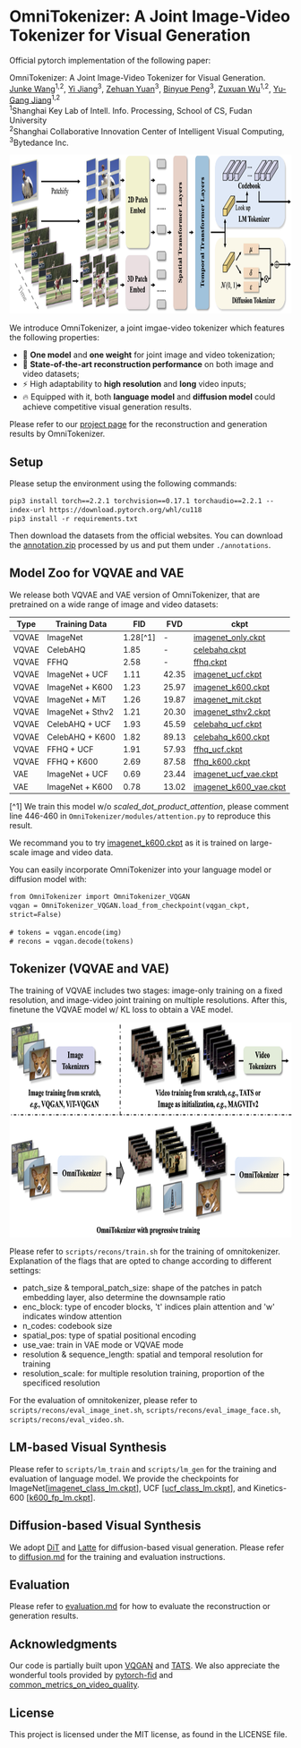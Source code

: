 # OmniTokenizer: A Joint Image-Video Tokenizer for Visual Generation

Official pytorch implementation of the following paper:
<p align="left">
OmniTokenizer: A Joint Image-Video Tokenizer for Visual Generation. 
<br>
<a href="https://www.wangjunke.info/">Junke Wang</a><sup>1,2</sup>, <a href="https://enjoyyi.github.io/">Yi Jiang</a><sup>3</sup>, <a href="https://shallowyuan.github.io/">Zehuan Yuan</a><sup>3</sup>, <a href="./">Binyue Peng</a><sup>3</sup>, <a href="https://zxwu.azurewebsites.net/">Zuxuan Wu</a><sup>1,2</sup>, <a href="https://fvl.fudan.edu.cn/">Yu-Gang Jiang</a><sup>1,2</sup>
<br>
<sup>1</sup>Shanghai Key Lab of Intell. Info. Processing, School of CS, Fudan University <br>
<sup>2</sup>Shanghai Collaborative Innovation Center of Intelligent Visual Computing, <sup>3</sup>Bytedance Inc.
</p>

<p align="left">
    <img src=assets/network.png width="852" height="284" />
</p>


We introduce OmniTokenizer, a joint imgae-video tokenizer which features the following properties:
- 🚀 **One model** and **one weight** for joint image and video tokenization;
- 🥇 **State-of-the-art reconstruction performance** on both image and video datasets;
- ⚡ High adaptability to **high resolution** and **long** video inputs;
- 🔥 Equipped with it, both **language model** and **diffusion model** could achieve competitive visual generation results.

Please refer to our [project page](https://www.wangjunke.info/OmniTokenizer/) for the reconstruction and generation results by OmniTokenizer.

## Setup

Please setup the environment using the following commands:

```
pip3 install torch==2.2.1 torchvision==0.17.1 torchaudio==2.2.1 --index-url https://download.pytorch.org/whl/cu118
pip3 install -r requirements.txt
```

Then download the datasets from the official websites. You can download the [annotation.zip](https://huggingface.co/Daniel0724/OmniTokenizer/resolve/main/annotations.zip) processed by us and put them under ```./annotations```.

## Model Zoo for VQVAE and VAE

We release both VQVAE and VAE version of OmniTokenizer, that are pretrained on a wide range of image and video datasets:

 |  Type | Training Data  | FID | FVD | ckpt | 
 | ---------- | ---------- | ---------- | ----------- | ----------- | 
 | VQVAE | ImageNet | 1.28[^1] | - | [imagenet_only.ckpt](https://huggingface.co/Daniel0724/OmniTokenizer/resolve/main/imagenet_only.ckpt) |
 | VQVAE | CelebAHQ | 1.85 | - | [celebahq.ckpt](https://huggingface.co/Daniel0724/OmniTokenizer/resolve/main/celebahq.ckpt) | 
 | VQVAE | FFHQ |2.58 | - | [ffhq.ckpt](https://huggingface.co/Daniel0724/OmniTokenizer/resolve/main/ffhq.ckpt) | 
 | VQVAE | ImageNet + UCF | 1.11 | 42.35 | [imagenet_ucf.ckpt](https://huggingface.co/Daniel0724/OmniTokenizer/resolve/main/imagenet_ucf.ckpt) | 
 | VQVAE | ImageNet + K600 | 1.23 | 25.97 | [imagenet_k600.ckpt](https://huggingface.co/Daniel0724/OmniTokenizer/resolve/main/imagenet_k600.ckpt) | 
 | VQVAE | ImageNet + MiT | 1.26 | 19.87 | [imagenet_mit.ckpt](https://huggingface.co/Daniel0724/OmniTokenizer/resolve/main/imagenet_mit.ckpt) | 
 | VQVAE | ImageNet + Sthv2 | 1.21 | 20.30 | [imagenet_sthv2.ckpt](https://huggingface.co/Daniel0724/OmniTokenizer/resolve/main/imagenet_sthv2.ckpt) | 
 | VQVAE | CelebAHQ + UCF | 1.93 | 45.59 | [celebahq_ucf.ckpt](https://huggingface.co/Daniel0724/OmniTokenizer/resolve/main/celebahq_ucf.ckpt) | 
 | VQVAE | CelebAHQ + K600 | 1.82 | 89.13 | [celebahq_k600.ckpt](https://huggingface.co/Daniel0724/OmniTokenizer/resolve/main/celebahq_k600.ckpt) | 
 | VQVAE | FFHQ + UCF | 1.91 | 57.93 | [ffhq_ucf.ckpt](https://huggingface.co/Daniel0724/OmniTokenizer/resolve/main/ffhq_ucf.ckpt) | 
 | VQVAE | FFHQ + K600 | 2.69 | 87.58 | [ffhq_k600.ckpt](https://huggingface.co/Daniel0724/OmniTokenizer/resolve/main/ffhq_k600.ckpt) | 
 | VAE | ImageNet + UCF | 0.69 | 23.44 | [imagenet_ucf_vae.ckpt](https://huggingface.co/Daniel0724/OmniTokenizer/resolve/main/imagenet_ucf_vae.ckpt) | 
 | VAE | ImageNet + K600 | 0.78 | 13.02 | [imagenet_k600_vae.ckpt](https://huggingface.co/Daniel0724/OmniTokenizer/resolve/main/imagenet_k600_vae.ckpt) |

[^1] We train this model w/o *scaled_dot_product_attention*, please comment line 446-460 in ```OmniTokenizer/modules/attention.py``` to reproduce this result.


We recommand you to try [imagenet_k600.ckpt](https://huggingface.co/Daniel0724/OmniTokenizer/resolve/main/imagenet_k600.ckpt) as it is trained on large-scale image and video data. 

You can easily incorporate OmniTokenizer into your language model or diffusion model with:
```
from OmniTokenizer import OmniTokenizer_VQGAN
vqgan = OmniTokenizer_VQGAN.load_from_checkpoint(vqgan_ckpt, strict=False)

# tokens = vqgan.encode(img)
# recons = vqgan.decode(tokens)

```

## Tokenizer (VQVAE and VAE)

The training of VQVAE includes two stages: image-only training on a fixed resolution, and image-video joint training on multiple resolutions. After this, finetune the VQVAE model w/ KL loss to obtain a VAE model.

<p align="left">
    <img src=assets/training.png width="852" height="384" />
</p>

Please refer to ```scripts/recons/train.sh``` for the training of omnitokenizer. Explanation of the flags that are opted to change according to different settings:

- patch_size & temporal_patch_size: shape of the patches in patch embedding layer, also determine the downsample ratio
- enc_block: type of encoder blocks, 't' indices plain attention and 'w' indicates window attention
- n_codes: codebook size
- spatial_pos: type of spatial positional encoding
- use_vae: train in VAE mode or VQVAE mode
- resolution & sequence_length: spatial and temporal resolution for training
- resolution_scale: for multiple resolution training, proportion of the specificed resolution

For the evaluation of omnitokenizer, please refer to ```scripts/recons/eval_image_inet.sh```, ```scripts/recons/eval_image_face.sh```, ```scripts/recons/eval_video.sh```.


## LM-based Visual Synthesis

Please refer to ```scripts/lm_train``` and ```scripts/lm_gen``` for the training and evaluation of language model. We provide the checkpoints for ImageNet[[imagenet_class_lm.ckpt](https://huggingface.co/Daniel0724/OmniTokenizer/resolve/main/imagenet_class_lm.ckpt)], UCF [[ucf_class_lm.ckpt](https://huggingface.co/Daniel0724/OmniTokenizer/resolve/main/ucf_class_lm.ckpt)], and Kinetics-600 [[k600_fp_lm.ckpt](https://huggingface.co/Daniel0724/OmniTokenizer/resolve/main/k600_fp_lm.ckpt)]. 

## Diffusion-based Visual Synthesis

We adopt [DiT](https://github.com/facebookresearch/DiT?tab=readme-ov-file) and [Latte](https://github.com/Vchitect/Latte) for diffusion-based visual generation. Please refer to [diffusion.md](Diffusion/README.md) for the training and evaluation instructions.

## Evaluation

Please refer to [evaluation.md](evaluation/README.md) for how to evaluate the reconstruction or generation results.

## Acknowledgments
Our code is partially built upon [VQGAN](https://github.com/CompVis/taming-transformers) and
[TATS](https://github.com/songweige/TATS). We also appreciate the wonderful tools provided by [pytorch-fid](https://github.com/mseitzer/pytorch-fid) and [common_metrics_on_video_quality](https://github.com/JunyaoHu/common_metrics_on_video_quality).



## License

This project is licensed under the MIT license, as found in the LICENSE file.
